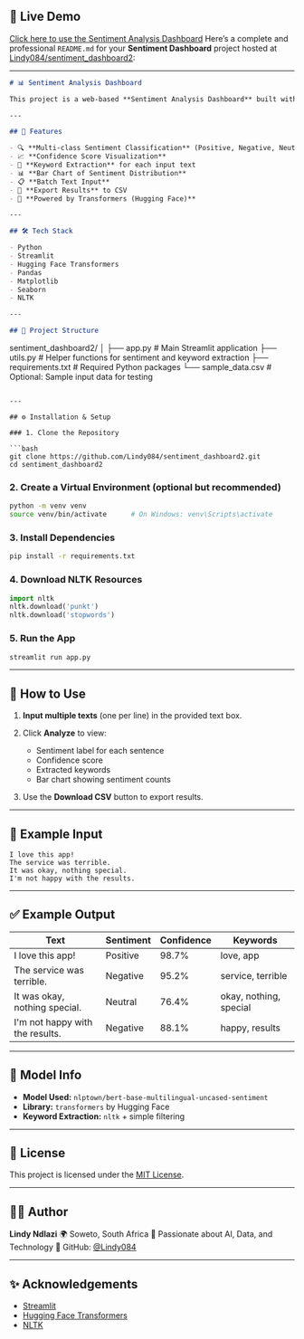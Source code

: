 ## 🚀 Live Demo

[Click here to use the Sentiment Analysis Dashboard](https://sentimentdashboard2-48pmkpdk6zxouxnqyfsttg.streamlit.app/)
Here’s a complete and professional `README.md` for your **Sentiment Dashboard** project hosted at [Lindy084/sentiment\_dashboard2](https://github.com/Lindy084/sentiment_dashboard2.git):

---

```markdown
# 📊 Sentiment Analysis Dashboard

This project is a web-based **Sentiment Analysis Dashboard** built with **Python**, **Streamlit**, and **transformers (Hugging Face)**. It allows users to input multiple text samples, analyze their sentiment (positive, negative, or neutral), view confidence scores, extract keywords, and visualize the results with intuitive charts.

---

## 🚀 Features

- 🔍 **Multi-class Sentiment Classification** (Positive, Negative, Neutral)
- 📈 **Confidence Score Visualization**
- 🧠 **Keyword Extraction** for each input text
- 📊 **Bar Chart of Sentiment Distribution**
- 📋 **Batch Text Input**
- 💾 **Export Results** to CSV
- 🤖 **Powered by Transformers (Hugging Face)**

---

## 🛠️ Tech Stack

- Python
- Streamlit
- Hugging Face Transformers
- Pandas
- Matplotlib
- Seaborn
- NLTK

---

## 📂 Project Structure

```

sentiment\_dashboard2/
│
├── app.py                  # Main Streamlit application
├── utils.py                # Helper functions for sentiment and keyword extraction
├── requirements.txt        # Required Python packages
└── sample\_data.csv         # Optional: Sample input data for testing

````

---

## ⚙️ Installation & Setup

### 1. Clone the Repository

```bash
git clone https://github.com/Lindy084/sentiment_dashboard2.git
cd sentiment_dashboard2
````

### 2. Create a Virtual Environment (optional but recommended)

```bash
python -m venv venv
source venv/bin/activate      # On Windows: venv\Scripts\activate
```

### 3. Install Dependencies

```bash
pip install -r requirements.txt
```

### 4. Download NLTK Resources

```python
import nltk
nltk.download('punkt')
nltk.download('stopwords')
```

### 5. Run the App

```bash
streamlit run app.py
```

---


## 🧪 How to Use

1. **Input multiple texts** (one per line) in the provided text box.
2. Click **Analyze** to view:

   * Sentiment label for each sentence
   * Confidence score
   * Extracted keywords
   * Bar chart showing sentiment counts
3. Use the **Download CSV** button to export results.


---

## 📌 Example Input

```
I love this app!
The service was terrible.
It was okay, nothing special.
I'm not happy with the results.
```

---

## ✅ Example Output

| Text                            | Sentiment | Confidence | Keywords               |
| ------------------------------- | --------- | ---------- | ---------------------- |
| I love this app!                | Positive  | 98.7%      | love, app              |
| The service was terrible.       | Negative  | 95.2%      | service, terrible      |
| It was okay, nothing special.   | Neutral   | 76.4%      | okay, nothing, special |
| I'm not happy with the results. | Negative  | 88.1%      | happy, results         |

---

## 🧠 Model Info

* **Model Used:** `nlptown/bert-base-multilingual-uncased-sentiment`
* **Library:** `transformers` by Hugging Face
* **Keyword Extraction:** `nltk` + simple filtering

---

## 📄 License

This project is licensed under the [MIT License](LICENSE).

---

## 🙋‍♀️ Author

**Lindy Ndlazi**
🌍 Soweto, South Africa
💬 Passionate about AI, Data, and Technology
🐙 GitHub: [@Lindy084](https://github.com/Lindy084)

---

## ✨ Acknowledgements

* [Streamlit](https://streamlit.io/)
* [Hugging Face Transformers](https://huggingface.co/transformers/)
* [NLTK](https://www.nltk.org/)

```

